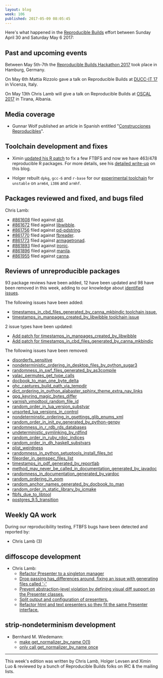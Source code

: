 ```yaml
---
layout: blog
week: 106
published: 2017-05-09 08:05:45
---
```


Here's what happened in the [Reproducible Builds](https://reproducible-builds.org) effort between Sunday April 30 and Saturday May 6 2017:

Past and upcoming events
------------------------

Between May 5th-7th the [Reproducible Builds Hackathon
2017](https://wiki.debian.org/ReproducibleBuilds/HamburgHackathon2017) took
place in Hamburg, Germany.

On May 6th Mattia Rizzolo gave a talk on Reproducible Builds at
[DUCC-IT 17](https://ducc.it) in Vicenza, Italy.

On May 13th Chris Lamb will give a talk on Reproducible Builds at [OSCAL 2017](https://oscal.openlabs.cc/) in Tirana, Albania.

Media coverage
--------------

- Gunnar Wolf published an article in Spanish entitled "[Construcciones Reproducibles](https://sg.com.mx/revista/54/construcciones-reproducibles)".

Toolchain development and fixes
-------------------------------

- Ximin [updated his R patch](https://stat.ethz.ch/pipermail/r-devel/2017-May/074181.html) to fix a few FTBFS and now we have 463/478 reproducible R packages. For more details, see his <a href="posts/reproducing-r-packages">detailed write-up</a> on this blog.

- Holger rebuilt `dpkg`, `gcc-6` and `r-base` for our [experimental toolchain](https://wiki.debian.org/ReproducibleBuilds/ExperimentalToolchain) for `unstable` on `arm64`, `i386` and `armhf`.

Packages reviewed and fixed, and bugs filed
-------------------------------------------

Chris Lamb:

* [#861608](https://bugs.debian.org/861608) filed against [sbt](https://tracker.debian.org/pkg/sbt).
* [#861672](https://bugs.debian.org/861672) filed against [libwibble](https://tracker.debian.org/pkg/libwibble).
* [#861756](https://bugs.debian.org/861756) filed against [pd-pdstring](https://tracker.debian.org/pkg/pd-pdstring).
* [#861770](https://bugs.debian.org/861770) filed against [fbreader](https://tracker.debian.org/pkg/fbreader).
* [#861773](https://bugs.debian.org/861773) filed against [armagetronad](https://tracker.debian.org/pkg/armagetronad).
* [#861893](https://bugs.debian.org/861893) filed against [ironic](https://tracker.debian.org/pkg/ironic).
* [#861896](https://bugs.debian.org/861896) filed against [manila](https://tracker.debian.org/pkg/manila).
* [#861955](https://bugs.debian.org/861955) filed against [canna](https://tracker.debian.org/pkg/canna).


Reviews of unreproducible packages
----------------------------------

93 package reviews have been added, 12 have been updated and 98 have been removed in this week,
adding to our knowledge about [identified issues](https://tests.reproducible-builds.org/debian/index_issues.html).

The following issues have been added:

- [timestamps\_in\_cbd\_files\_generated\_by\_canna\_mkbindic toolchain issue.](https://anonscm.debian.org/git/reproducible/notes.git/commit/?id=abfa6b45)
- [timestamps\_in\_manpages\_created\_by\_libwibble toolchain issue](https://anonscm.debian.org/git/reproducible/notes.git/commit/?id=915c7e79)

2 issue types have been updated:

- [Add patch for timestamps\_in\_manpages\_created\_by\_libwibble](https://anonscm.debian.org/git/reproducible/notes.git/commit/?id=5c535556)
- [Add patch for timestamps\_in\_cbd\_files\_generated\_by\_canna\_mkbindic](https://anonscm.debian.org/git/reproducible/notes.git/commit/?id=c6f6500d)


The following issues have been removed:

- [disorderfs\_sensitive](https://anonscm.debian.org/git/reproducible/notes.git/commit/?id=f21a15ad)
- [nondeterministic\_ordering\_in\_desktop\_files\_by\_python\_sugar3](https://anonscm.debian.org/git/reproducible/notes.git/commit/?id=b82e2453)
- [randomness\_in\_swf\_files\_generated\_by\_as3compile](https://anonscm.debian.org/git/reproducible/notes.git/commit/?id=ccdff7bc)
- [valac\_permutes\_get\_type\_calls](https://anonscm.debian.org/git/reproducible/notes.git/commit/?id=68c38e4b)
- [docbook\_to\_man\_one\_byte\_delta](https://anonscm.debian.org/git/reproducible/notes.git/commit/?id=a156620c)
- [ghc\_captures\_build\_path\_via\_tempdir](https://anonscm.debian.org/git/reproducible/notes.git/commit/?id=61624214)
- [dict\_ordering\_in\_python\_alabaster\_sphinx\_theme\_extra\_nav\_links](https://anonscm.debian.org/git/reproducible/notes.git/commit/?id=c864f797)
- [gpg\_keyring\_magic\_bytes\_differ](https://anonscm.debian.org/git/reproducible/notes.git/commit/?id=8ed2c204)
- [varnish\_vmodtool\_random\_file\_id](https://anonscm.debian.org/git/reproducible/notes.git/commit/?id=54e582cc)
- [random\_order\_in\_lua\_version\_substvar](https://anonscm.debian.org/git/reproducible/notes.git/commit/?id=92596dc1)
- [unsorted\_lua\_versions\_in\_control](https://anonscm.debian.org/git/reproducible/notes.git/commit/?id=0c9fae7c)
- [nondeterminstic\_ordering\_in\_gsettings\_glib\_enums\_xml](https://anonscm.debian.org/git/reproducible/notes.git/commit/?id=420323db)
- [random\_order\_in\_init\_py\_generated\_by\_python-genpy](https://anonscm.debian.org/git/reproducible/notes.git/commit/?id=4d1e366f)
- [randomness\_in\_r\_rdb\_rds\_databases](https://anonscm.debian.org/git/reproducible/notes.git/commit/?id=45b0f495)
- [undeterministic\_symlinking\_by\_rdfind](https://anonscm.debian.org/git/reproducible/notes.git/commit/?id=74744bfe)
- [random\_order\_in\_ruby\_rdoc\_indices](https://anonscm.debian.org/git/reproducible/notes.git/commit/?id=fa8634bc)
- [random\_order\_in\_dh\_haskell\_substvars](https://anonscm.debian.org/git/reproducible/notes.git/commit/?id=5aca5731)
- [plist\_weirdness](https://anonscm.debian.org/git/reproducible/notes.git/commit/?id=b3dfadfc)
- [randomness\_in\_python\_setuptools\_install\_files\_txt](https://anonscm.debian.org/git/reproducible/notes.git/commit/?id=0451c5f7)
- [fileorder\_in\_gemspec\_files\_list](https://anonscm.debian.org/git/reproducible/notes.git/commit/?id=fdd05684)
- [timestamps\_in\_pdf\_generated\_by\_reportlab](https://anonscm.debian.org/git/reproducible/notes.git/commit/?id=3c58fd2a)
- [method\_may\_never\_be\_called\_in\_documentation\_generated\_by\_javadoc](https://anonscm.debian.org/git/reproducible/notes.git/commit/?id=70f7cbe5)
- [randomness\_in\_documentation\_generated\_by\_yardoc](https://anonscm.debian.org/git/reproducible/notes.git/commit/?id=a1318b13)
- [random\_ordering\_in\_pom](https://anonscm.debian.org/git/reproducible/notes.git/commit/?id=bec69ada)
- [random\_anchor\_names\_generated\_by\_docbook\_to\_man](https://anonscm.debian.org/git/reproducible/notes.git/commit/?id=bbd07e0f)
- [random\_order\_in\_static\_library\_by\_icmake](https://anonscm.debian.org/git/reproducible/notes.git/commit/?id=df2e9932)
- [ftbfs\_due\_to\_libtool](https://anonscm.debian.org/git/reproducible/notes.git/commit/?id=f42c8c18)
- [postgres\_9.5\_transition](https://anonscm.debian.org/git/reproducible/notes.git/commit/?id=b06b1b08)

Weekly QA work
--------------

During our reproducibility testing, FTBFS bugs have been detected and reported by:

 - Chris Lamb (3)


diffoscope development
----------------------


- Chris Lamb:
  - [Refactor Presenter to a singleton manager](https://anonscm.debian.org/git/reproducible/diffoscope.git/commit/?id=1e8c1f6)
  - [Drop passing has\_differences around, fixing an issue with generating files called '-'](https://anonscm.debian.org/git/reproducible/diffoscope.git/commit/?id=32ff05e)
  - [Prevent abstraction-level violation by defining visual diff support on the Presenter classes.](https://anonscm.debian.org/git/reproducible/diffoscope.git/commit/?id=7b68309)
  - [Split output and configuration of presenters.](https://anonscm.debian.org/git/reproducible/diffoscope.git/commit/?id=3e8c0c9)
  - [Refactor html and text presenters so they fit the same Presenter interface.](https://anonscm.debian.org/git/reproducible/diffoscope.git/commit/?id=1671994)


strip-nondeterminism development
--------------------------------


- Bernhard M. Wiedemann:
  - [make get\_normalizer\_by\_name O(1)](https://anonscm.debian.org/git/reproducible/strip-nondeterminism.git/commit/?id=85cfb99)
  - [only call get\_normalizer\_by\_name once](https://anonscm.debian.org/git/reproducible/strip-nondeterminism.git/commit/?id=8571c7b)


-----

This week's edition was written by Chris Lamb, Holger Levsen and Ximin Luo & reviewed by a bunch of Reproducible Builds folks on IRC & the mailing lists.
